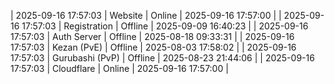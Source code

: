 | 2025-09-16 17:57:03 | Website | Online | 2025-09-16 17:57:00 |
| 2025-09-16 17:57:03 | Registration | Offline | 2025-09-09 16:40:23 |
| 2025-09-16 17:57:03 | Auth Server | Offline | 2025-08-18 09:33:31 |
| 2025-09-16 17:57:03 | Kezan (PvE) | Offline | 2025-08-03 17:58:02 |
| 2025-09-16 17:57:03 | Gurubashi (PvP) | Offline | 2025-08-23 21:44:06 |
| 2025-09-16 17:57:03 | Cloudflare | Online | 2025-09-16 17:57:00 |
